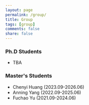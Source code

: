 ```yaml
---
layout: page
permalink: /group/
title: Group
tags: [group]
comments: false
share: false
---
```



### Ph.D Students
* TBA
  
### Master's Students
* Chenyi Huang (2023.09-2026.06)
* Anning Yang (2022.09-2025.06)
* Fuchao Yu (2021.09-2024.06)

